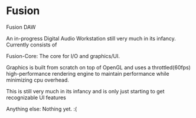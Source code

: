 # Fusion
Fusion DAW

An in-progress Digital Audio Workstation still very much in its infancy.
Currently consists of

Fusion-Core:
  The core for I/O and graphics/UI.
  
  Graphics is built from scratch on top of OpenGL and uses a throttled(60fps) high-performance rendering engine
  to maintain performance while minimizing cpu overhead.
  
  This is still very much in its infancy and is only just starting to get recognizable UI features
  
Anything else:
  Nothing yet. :(